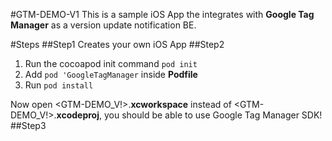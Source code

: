 #GTM-DEMO-V1
This is a sample iOS App the integrates with **Google Tag Manager** as a version update notification BE.

#Steps
##Step1
Creates your own iOS App
##Step2
1. Run the cocoapod init command `pod init`
2. Add `pod 'GoogleTagManager` inside **Podfile**
3. Run `pod install`

Now open <GTM-DEMO_V!>.**xcworkspace** instead of <GTM-DEMO_V!>.**xcodeproj**, you should be able to use Google Tag Manager SDK!
##Step3